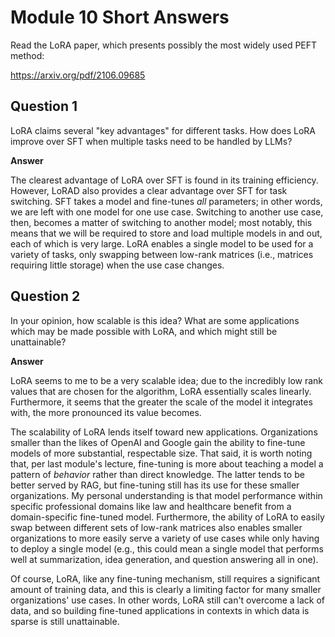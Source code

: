 # Module 10 Short Answers

Read the LoRA paper, which presents possibly the most widely used PEFT method:

https://arxiv.org/pdf/2106.09685

## Question 1

LoRA claims several "key advantages" for different tasks. How does LoRA improve over SFT when multiple tasks need to be handled by LLMs?

**Answer**

The clearest advantage of LoRA over SFT is found in its training efficiency. However, LoRAD also provides a clear advantage over SFT for task switching. SFT takes a model and fine-tunes _all_ parameters; in other words, we are left with one model for one use case. Switching to another use case, then, becomes a matter of switching to another model; most notably, this means that we will be required to store and load multiple models in and out, each of which is very large. LoRA enables a single model to be used for a variety of tasks, only swapping between low-rank matrices (i.e., matrices requiring little storage) when the use case changes.

## Question 2

In your opinion, how scalable is this idea? What are some applications which may be made possible with LoRA, and which might still be unattainable?

**Answer**

LoRA seems to me to be a very scalable idea; due to the incredibly low rank values that are chosen for the algorithm, LoRA essentially scales linearly. Furthermore, it seems that the greater the scale of the model it integrates with, the more pronounced its value becomes.

The scalability of LoRA lends itself toward new applications. Organizations smaller than the likes of OpenAI and Google gain the ability to fine-tune models of more substantial, respectable size. That said, it is worth noting that, per last module's lecture, fine-tuning is more about teaching a model a pattern of _behavior_ rather than direct knowledge. The latter tends to be better served by RAG, but fine-tuning still has its use for these smaller organizations. My personal understanding is that model performance within specific professional domains like law and healthcare benefit from a domain-specific fine-tuned model. Furthermore, the ability of LoRA to easily swap between different sets of low-rank matrices also enables smaller organizations to more easily serve a variety of use cases while only having to deploy a single model (e.g., this could mean a single model that performs well at summarization, idea generation, and question answering all in one).

Of course, LoRA, like any fine-tuning mechanism, still requires a significant amount of training data, and this is clearly a limiting factor for many smaller organizations' use cases. In other words, LoRA still can't overcome a lack of data, and so building fine-tuned applications in contexts in which data is sparse is still unattainable.
